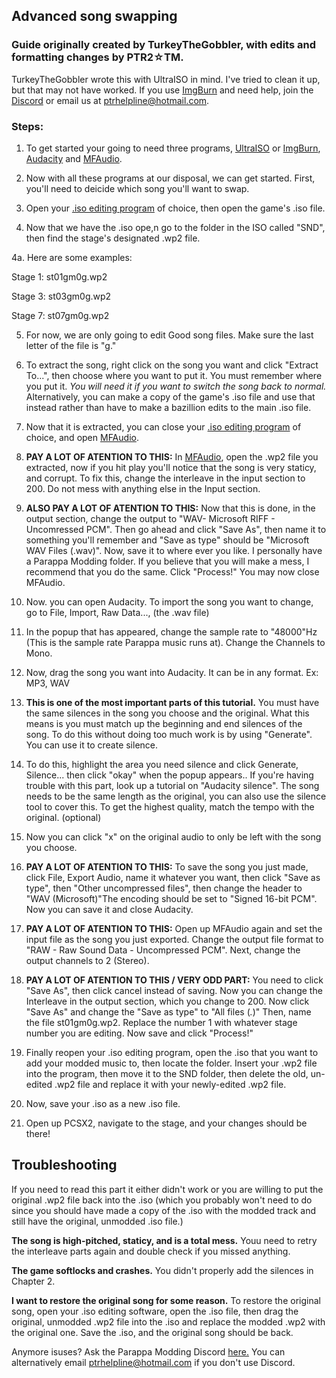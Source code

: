 ## Advanced song swapping

### Guide originally created by TurkeyTheGobbler, with edits and formatting changes by PTR2☆TM.

TurkeyTheGobbler wrote this with UltraISO in mind. I've tried to clean it up, but that may not have worked. If you use [ImgBurn](http://ptrguide.github.io/ImgBurn-20191117T191421Z-001.zip) and need help, join the [Discord](https://discord.gg/YauNkFX) or email us at ptrhelpline@hotmail.com.

### Steps:

1. To get started your going to need three programs, [UltraISO](https://ultraiso.com) or [ImgBurn](http://ptrguide.github.io/ImgBurn-20191117T191421Z-001.zip), [Audacity](https://www.audacityteam.org/download/) and [MFAudio](https://www.zophar.net/download_file/3180). 

2. Now with all these programs at our disposal, we can get started. First, you'll need to deicide which song you'll want to swap.

3. Open your [.iso editing program](https://ptrguide.github.io/ptr2-iso-edit-tools) of choice, then open the game's .iso file.

4. Now that we have the .iso ope,n go to the folder in the ISO called "SND", then find the stage's designated .wp2 file.

4a. Here are some examples:
  
Stage 1: st01gm0g.wp2   

Stage 3: st03gm0g.wp2

Stage 7: st07gm0g.wp2   

5. For now, we are only going to edit Good song files. Make sure the last letter of the file is "g."

6. To extract the song, right click on the song you want and click "Extract To...", then choose where you want to put it. You must remember where you put it. *You will need it if you want to switch the song back to normal.* 
Alternatively, you can make a copy of the game's .iso file and use that instead rather than have to make a bazillion edits to the main .iso file.

7. Now that it is extracted, you can close your [.iso editing program](https://ptrguide.github.io/ptr2-iso-edit-tools) of choice, and open [MFAudio](https://www.zophar.net/download_file/3180).

8. **PAY A LOT OF ATENTION TO THIS:** In [MFAudio](https://www.zophar.net/download_file/3180), open the .wp2 file you extracted, now if you hit play you'll notice that the song is very staticy, and corrupt. To fix this, change the interleave in the input section to 200. Do not mess with anything else in the Input section.

9. **ALSO PAY A LOT OF ATENTION TO THIS:** Now that this is done, in the output section, change the output to "WAV- Microsoft RIFF - Uncomressed PCM". Then go ahead and click "Save As", then name it to something you'll remember and "Save as type" should be "Microsoft WAV Files (.wav)". Now, save it to where ever you like. I personally have a Parappa Modding folder. If you believe that you will make a mess, I recommend that you do the same. Click "Process!" You may now close MFAudio.

10. Now. you can open Audacity. To import the song you want to change, go to File, Import, Raw Data..., (the .wav file) 

11. In the popup that has appeared, change the sample rate to "48000"Hz (This is the sample rate Parappa music runs at). Change the Channels to Mono.

12. Now, drag the song you want into Audacity. It can be in any format. Ex: MP3, WAV

13. **This is one of the most important parts of this tutorial.** You must have the same silences in the song you choose and the original. What this means is you must match up the beginning and end silences of the song. To do this without doing too much work is by using "Generate". You can use it to create silence. 

14. To do this, highlight the area you need silence and click Generate, Silence... then click "okay" when the popup appears.. If you're having trouble with this part, look up a tutorial on "Audacity silence". The song needs to be the same length as the original, you can also use the silence tool to cover this. To get the highest quality, match the tempo with the original. (optional)

15. Now you can click "x" on the original audio to only be left with the song you choose.

16. **PAY A LOT OF ATENTION TO THIS:** To save the song you just made, click File, Export Audio, name it whatever you want, then click "Save as type", then "Other uncompressed files", then change the header to "WAV (Microsoft)"The encoding should be set to "Signed 16-bit PCM". Now you can save it and close Audacity.

17. **PAY A LOT OF ATENTION TO THIS:** Open up MFAudio again and set the input file as the song you just exported. Change the output file format to "RAW - Raw Sound Data - Uncompressed PCM". Next, change the output channels to 2 (Stereo).

18. **PAY A LOT OF ATENTION TO THIS / VERY ODD PART:** You need to click "Save As", then click cancel instead of saving. Now you can change the Interleave in the output section, which you change to 200. Now click "Save As" and change the "Save as type" to "All files (*.*)" Then, name the file st01gm0g.wp2. Replace the number 1 with whatever stage number you are editing. Now save and click "Process!"

19. Finally reopen your .iso editing program, open the .iso that you want to add your modded music to, then locate the folder. Insert your .wp2 file into the program, then move it to the SND folder, then delete the old, un-edited .wp2 file and replace it with your newly-edited .wp2 file.

20. Now, save your .iso as a new .iso file.

21. Open up PCSX2, navigate to the stage, and your changes should be there!

## Troubleshooting

If you need to read this part it either didn't work or you are willing to put the original .wp2 file back into the .iso (which you probably won't need to do since you should have made a copy of the .iso with the modded track and still have the original, unmodded .iso file.)

**The song is high-pitched, staticy, and is a total mess.** Youu need to retry the interleave parts again and double check if you missed anything.

**The game softlocks and crashes.** You didn't properly add the silences in Chapter 2.

**I want to restore the original song for some reason.** To restore the original song, open your .iso editing software, open the .iso file, then drag the original, unmodded .wp2 file into the .iso and replace the modded .wp2 with the original one. Save the .iso, and the original song should be back.

Anymore isuses? Ask the Parappa Modding Discord [here.](https://discord.gg/YauNkFX) You can alternatively email ptrhelpline@hotmail.com if you don't use Discord.

